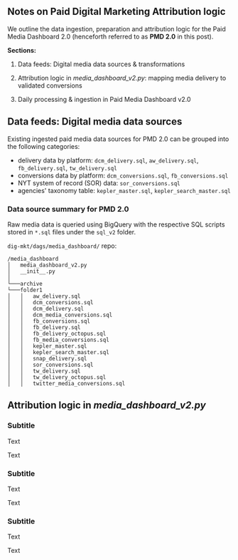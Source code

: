 
## Notes on Paid Digital Marketing Attribution logic

We outline the data ingestion, preparation and attribution logic for the Paid Media Dashboard 2.0 (henceforth referred to as **PMD 2.0** in this post). 

**Sections:**

1. Data feeds: Digital media data sources & transformations

2. Attribution logic in _media_dashboard_v2.py_: mapping media delivery to validated conversions

3. Daily processing & ingestion in Paid Media Dashboard v2.0


## Data feeds: Digital media data sources

Existing ingested paid media data sources for PMD 2.0 can be grouped into the following categories: 

- delivery data by platform: `dcm_delivery.sql`, `aw_delivery.sql`, `fb_delivery.sql`, `tw_delivery.sql`
- conversions data by platform: `dcm_conversions.sql`, `fb_conversions.sql`
- NYT system of record (SOR) data: `sor_conversions.sql`
- agencies' taxonomy table: `kepler_master.sql`, `kepler_search_master.sql`

### Data source summary for PMD 2.0 
Raw media data is queried using BigQuery with the respective SQL scripts stored in `*.sql` files under the `sql_v2` folder. 

`dig-mkt/dags/media_dashboard/` repo:

```
/media_dashboard   
│   media_dashboard_v2.py
│   __init__.py
│
└───archive
└───folder1
│   │   aw_delivery.sql
│   │   dcm_conversions.sql
│   │   dcm_delivery.sql
│   │   dcm_media_conversions.sql
│   │   fb_conversions.sql
│   │   fb_delivery.sql
│   │   fb_delivery_octopus.sql
│   │   fb_media_conversions.sql
│   │   kepler_master.sql
│   │   kepler_search_master.sql
│   │   snap_delivery.sql
│   │   sor_conversions.sql
│   │   tw_delivery.sql
│   │   tw_delivery_octopus.sql
│   │   twitter_media_conversions.sql

```

## Attribution logic in _media_dashboard_v2.py_

### Subtitle

Text

Text



### Subtitle

Text

Text



### Subtitle

Text

Text






